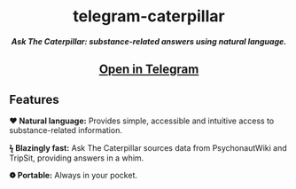 <h1 align="center">telegram-caterpillar</h1>

<h5 align="center">Ask The Caterpillar: substance-related answers using natural language.</h5>

<center><h2><a href="http://telegram.me/askthecaterpillarbot">Open in Telegram</a></h2></center>

## Features
__&#10084; Natural language:__
Provides simple, accessible and intuitive access to substance-related information.

__&#991; Blazingly fast:__
Ask The Caterpillar sources data from PsychonautWiki and TripSit, providing answers in a whim.

__&#10049; Portable:__
Always in your pocket.
